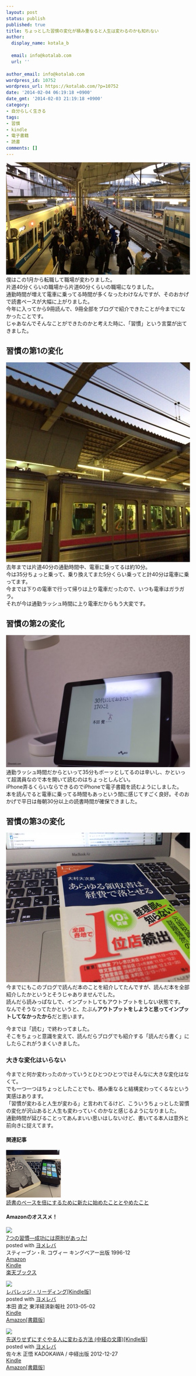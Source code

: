 ```yaml
---
layout: post
status: publish
published: true
title: ちょっとした習慣の変化が積み重なると人生は変わるのかも知れない
author:
  display_name: kotala_b

  email: info@kotalab.com
  url: ''

author_email: info@kotalab.com
wordpress_id: 10752
wordpress_url: https://kotalab.com/?p=10752
date: '2014-02-04 06:19:18 +0900'
date_gmt: '2014-02-03 21:19:18 +0900'
category:
- 自分らしく生きる
tags:
- 習慣
- kindle
- 電子書籍
- 読書
comments: []
---
```

<p><img src="/wp-content/uploads/change-habit_140204_01-546x307.jpg" alt="change-habit_140204_01" width="546" height="307" class="alignnone size-large wp-image-10753" /><br />
僕はこの1月から転職して職場が変わりました。<br />
片道40分くらいの職場から片道60分くらいの職場になりました。<br />
通勤時間が増えて電車に乗ってる時間が多くなったわけなんですが、そのおかげで読書ペースが大幅に上がりました。<br />
今年に入ってから9冊読んで、9冊全部をブログで紹介できたことが今までになかったことです。<br />
じゃあなんでそんなことができたのかと考えた時に、「習慣」という言葉が出てきました。<br />
</p>
<!--more-->
<h2>習慣の第1の変化</h2>
<p><img src="/wp-content/uploads/change-habit_140204_02-546x546.jpg" alt="change-habit_140204_02" width="546" height="546" class="alignnone size-large wp-image-10754" /><br />
去年までは片道40分の通勤時間中、電車に乗ってるは約10分。<br />
今は35分ちょっと乗って、乗り換えてまた5分くらい乗ってと計40分は電車に乗ってます。<br />
今までは下りの電車で行って帰りは上り電車だったので、いつも電車はガラガラ。<br />
それが今は通勤ラッシュ時間に上り電車だからもう大変です。</p>
<h2>習慣の第2の変化</h2>
<p><img src="/wp-content/uploads/books-30dai-to-do-17-things_140201-546x361.jpg" alt="books-30dai-to-do-17-things_140201" width="546" height="361" class="alignnone size-large wp-image-10727" /><br />
通勤ラッシュ時間だからといって35分もボーッとしてるのは辛いし、かといって超満員なので本を開いて読むのはちょっとしんどい。<br />
iPhone弄るくらいならできるのでiPhoneで電子書籍を読むようにしました。<br />
本を読んでると電車に乗ってる時間もあっという間に感じてすごく良好。そのおかげで平日は毎朝30分以上の読書時間が確保できました。</p>
<h2>習慣の第3の変化</h2>
<p><img src="/wp-content/uploads/books-tax-knowledge_140124-546x409.jpg" alt="books-tax- knowledge_140124" width="546" height="409" class="alignnone size-large wp-image-10642" /><br />
今までにもこのブログで読んだ本のことを紹介してたんですが、読んだ本を全部紹介したかというとそうじゃありませんでした。<br />
読んだら読みっぱなしで、インプットしてもアウトプットをしない状態です。<br />
なんでそうなってたかというと、たぶん<strong>アウトプットをしようと思ってインプットしてなかったから</strong>だと思います。</p>
<p>今までは「読む」で終わってました。<br />
そこをちょっと意識を変えて、読んだらブログでも紹介する「読んだら書く」にしたらこれがうまくいきました。</p>
<h3>大きな変化はいらない</h3>
<p>今までと何か変わったのかっていうとひとつひとつではそんなに大きな変化はなくて。<br />
でも一つ一つはちょっとしたことでも、積み重なると結構変わってくるなという実感はあります。<br />
「習慣が変わると人生が変わる」と言われてるけど、こういうちょっとした習慣の変化が沢山あると人生も変わっていくのかなと感じるようになりました。<br />
通勤時間が延びることってあんまいい思いはしないけど、書いてる本人は意外と前向きに捉えてます。</p>
<h4 class="rel">関連記事</h4>
<div class="shht">
<div class="shhtimg"><a href="/readingpace" target="_blank"><img src="/wp-content/uploads/readingpace_130902_01-546x407.jpg" alt="" width="150" height="130" /></a></div>
<div class="shhttext"><a href="/readingpace" target="_blank">読書のペースを倍にするために新たに始めたこととやめたこと</a><a href="https://b.hatena.ne.jp/entry/https://kotalab.com/readingpace" target="_blank"><img border="0" src="https://b.hatena.ne.jp/entry/image/https://kotalab.com/readingpace" alt="" /></a></div>
</div>
<h4 class="aam">Amazonのオススメ！</h4>
<div class="booklink-box">
<div class="booklink-image"><a href="https://www.amazon.co.jp/exec/obidos/asin/4906638015/same-22/" rel="nofollow" target="_blank"><img src="https://images-fe.ssl-images-amazon.com/images/I/51JHD9GEK0L._SL160_.jpg" style="border: none;" /></a></div>
<div class="booklink-info">
<div class="booklink-name"><a href="https://www.amazon.co.jp/exec/obidos/asin/4906638015/same-22/" rel="nofollow" target="_blank">7つの習慣―成功には原則があった!</a>
<div class="booklink-powered-date">posted with <a href="https://yomereba.com" rel="nofollow" target="_blank">ヨメレバ</a></div>
</div>
<div class="booklink-detail">スティーブン・R. コヴィー キングベアー出版 1996-12    </div>
<div class="booklink-link2">
<div class="shoplinkamazon"><a href="https://www.amazon.co.jp/exec/obidos/asin/4906638015/same-22/" rel="nofollow" target="_blank" title="アマゾン" >Amazon</a></div>
<div class="shoplinkkindle"><a href="https://www.amazon.co.jp/gp/search?keywords=7%82%C2%82%CC%8FK%8A%B5%81%5C%90%AC%8C%F7%82%C9%82%CD%8C%B4%91%A5%82%AA%82%A0%82%C1%82%BD%21&__mk_ja_JP=%83J%83%5E%83J%83i&url=node%3D2275256051&tag=same-22" rel="nofollow" target="_blank" >Kindle</a></div>
<div class="shoplinkrakuten"><a href="http://c.af.moshimo.com/af/c/click?a_id=374941&p_id=56&pc_id=56&pl_id=637&s_v=b5Rz2P0601xu&url=http%3A%2F%2Fbooks.rakuten.co.jp%2Frb%2F849430%2F" rel="nofollow" target="_blank" title="楽天ブックス" >楽天ブックス</a></div>
</p></div>
</div>
<div class="booklink-footer"></div>
</div>
<div class="booklink-box">
<div class="booklink-image"><a href="https://www.amazon.co.jp/exec/obidos/asin/B00978ZRTU/same-22/" rel="nofollow" target="_blank"><img src="https://images-fe.ssl-images-amazon.com/images/I/51mchcS7SiL._SL160_.jpg" style="border: none;" /></a></div>
<div class="booklink-info">
<div class="booklink-name"><a href="https://www.amazon.co.jp/exec/obidos/asin/B00978ZRTU/same-22/" rel="nofollow" target="_blank">レバレッジ・リーディング[Kindle版]</a>
<div class="booklink-powered-date">posted with <a href="https://yomereba.com" rel="nofollow" target="_blank">ヨメレバ</a></div>
</div>
<div class="booklink-detail">本田 直之 東洋経済新報社 2013-05-02    </div>
<div class="booklink-link2">
<div class="shoplinkkindle"><a href="https://www.amazon.co.jp/exec/obidos/ASIN/B00978ZRTU/same-22/" rel="nofollow" target="_blank" >Kindle</a></div>
<div class="shoplinkamazon"><a href="https://www.amazon.co.jp/exec/obidos/ASIN/4492042695/same-22/" rel="nofollow" target="_blank" title="アマゾン" >Amazon[書籍版]</a></div>
</p></div>
</div>
<div class="booklink-footer"></div>
</div>
<div class="booklink-box">
<div class="booklink-image"><a href="https://www.amazon.co.jp/exec/obidos/asin/B00ARBMSQG/same-22/" rel="nofollow" target="_blank"><img src="https://images-fe.ssl-images-amazon.com/images/I/51lLDYud3FL._SL160_.jpg" style="border: none;" /></a></div>
<div class="booklink-info">
<div class="booklink-name"><a href="https://www.amazon.co.jp/exec/obidos/asin/B00ARBMSQG/same-22/" rel="nofollow" target="_blank">先送りせずにすぐやる人に変わる方法 (中経の文庫)[Kindle版]</a>
<div class="booklink-powered-date">posted with <a href="https://yomereba.com" rel="nofollow" target="_blank">ヨメレバ</a></div>
</div>
<div class="booklink-detail">佐々木 正悟 KADOKAWA / 中経出版 2012-12-27    </div>
<div class="booklink-link2">
<div class="shoplinkkindle"><a href="https://www.amazon.co.jp/exec/obidos/ASIN/B00ARBMSQG/same-22/" rel="nofollow" target="_blank" >Kindle</a></div>
<div class="shoplinkamazon"><a href="https://www.amazon.co.jp/exec/obidos/ASIN/4806142476/same-22/" rel="nofollow" target="_blank" title="アマゾン" >Amazon[書籍版]</a></div>
</p></div>
</div>
<div class="booklink-footer"></div>
</div>
